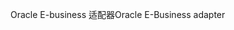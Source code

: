 <span data-ttu-id="c1050-101">Oracle E-business 适配器</span><span class="sxs-lookup"><span data-stu-id="c1050-101">Oracle E-Business adapter</span></span>